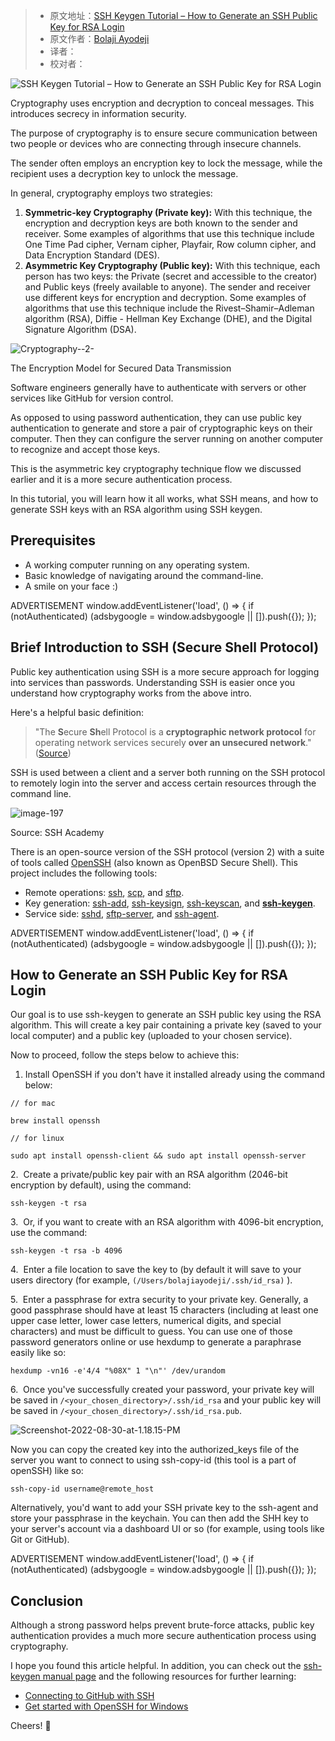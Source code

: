 > -  原文地址：[SSH Keygen Tutorial – How to Generate an SSH Public Key for RSA Login](https://www.freecodecamp.org/news/ssh-keygen-how-to-generate-an-ssh-public-key-for-rsa-login/)
> -  原文作者：[Bolaji Ayodeji](https://www.freecodecamp.org/news/author/bolajiayodeji/)
> -  译者：
> -  校对者：

![SSH Keygen Tutorial – How to Generate an SSH Public Key for RSA Login](https://www.freecodecamp.org/news/content/images/size/w2000/2022/08/article-banner.jpg)

Cryptography uses encryption and decryption to conceal messages. This introduces secrecy in information security.

The purpose of cryptography is to ensure secure communication between two people or devices who are connecting through insecure channels.

The sender often employs an encryption key to lock the message, while the recipient uses a decryption key to unlock the message.

In general, cryptography employs two strategies:

1.  **Symmetric-key Cryptography (Private key):** With this technique, the encryption and decryption keys are both known to the sender and receiver. Some examples of algorithms that use this technique include One Time Pad cipher, Vernam cipher, Playfair, Row column cipher, and Data Encryption Standard (DES).
2.  **Asymmetric Key Cryptography (Public key):** With this technique, each person has two keys: the Private (secret and accessible to the creator) and Public keys (freely available to anyone). The sender and receiver use different keys for encryption and decryption. Some examples of algorithms that use this technique include the Rivest–Shamir–Adleman algorithm (RSA), Diffie - Hellman Key Exchange (DHE), and the Digital Signature Algorithm (DSA).

![Cryptography--2-](https://www.freecodecamp.org/news/content/images/2022/06/Cryptography--2-.png)

The Encryption Model for Secured Data Transmission

Software engineers generally have to authenticate with servers or other services like GitHub for version control.

As opposed to using password authentication, they can use public key authentication to generate and store a pair of cryptographic keys on their computer. Then they can configure the server running on another computer to recognize and accept those keys.

This is the asymmetric key cryptography technique flow we discussed earlier and it is a more secure authentication process.

In this tutorial, you will learn how it all works, what SSH means, and how to generate SSH keys with an RSA algorithm using SSH keygen.

## Prerequisites

-   A working computer running on any operating system.
-   Basic knowledge of navigating around the command-line.
-   A smile on your face :)

ADVERTISEMENT window.addEventListener('load', () => { if (notAuthenticated) (adsbygoogle = window.adsbygoogle || \[\]).push({}); });

## Brief Introduction to SSH (**S**ecure **Sh**ell Protocol)

Public key authentication using SSH is a more secure approach for logging into services than passwords. Understanding SSH is easier once you understand how cryptography works from the above intro.

Here's a helpful basic definition:

> "The **S**ecure **Sh**ell Protocol is a **cryptographic network protocol** for operating network services securely **over an unsecured network**." ([Source](https://en.wikipedia.org/wiki/Secure_Shell))

SSH is used between a client and a server both running on the SSH protocol to remotely login into the server and access certain resources through the command line.

![image-197](https://www.freecodecamp.org/news/content/images/2022/06/image-197.png)

Source: SSH Academy

There is an open-source version of the SSH protocol (version 2) with a suite of tools called [OpenSSH](https://www.openssh.com) (also known as OpenBSD Secure Shell). This project includes the following tools:

-   Remote operations: [ssh](https://man.openbsd.org/ssh.1), [scp](https://man.openbsd.org/scp.1), and [sftp](https://man.openbsd.org/sftp.1).
-   Key generation: [ssh-add](https://man.openbsd.org/ssh-add.1), [ssh-keysign](https://man.openbsd.org/ssh-keysign.8), [ssh-keyscan](https://man.openbsd.org/ssh-keyscan.1), and [**ssh-keygen**](https://man.openbsd.org/ssh-keygen.1).
-   Service side: [sshd](https://man.openbsd.org/sshd.8), [sftp-server](https://man.openbsd.org/sftp-server.8), and [ssh-agent](https://man.openbsd.org/ssh-agent.1).

ADVERTISEMENT window.addEventListener('load', () => { if (notAuthenticated) (adsbygoogle = window.adsbygoogle || \[\]).push({}); });

## How to Generate an SSH Public Key for RSA Login

Our goal is to use ssh-keygen to generate an SSH public key using the RSA algorithm. This will create a key pair containing a private key (saved to your local computer) and a public key (uploaded to your chosen service).

Now to proceed, follow the steps below to achieve this:

1.  Install OpenSSH if you don't have it installed already using the command below:

```
// for mac

brew install openssh

// for linux

sudo apt install openssh-client && sudo apt install openssh-server
```

2\.  Create a private/public key pair with an RSA algorithm (2046-bit encryption by default), using the command:

```
ssh-keygen -t rsa
```

3\.  Or, if you want to create with an RSA algorithm with 4096-bit encryption, use the command:

```
ssh-keygen -t rsa -b 4096
```

4\.  Enter a file location to save the key to (by default it will save to your users directory (for example, `(/Users/bolajiayodeji/.ssh/id_rsa)` ).

5\.  Enter a passphrase for extra security to your private key. Generally, a good passphrase should have at least 15 characters (including at least one upper case letter, lower case letters, numerical digits, and special characters) and must be difficult to guess. You can use one of those password generators online or use hexdump to generate a paraphrase easily like so:

```
hexdump -vn16 -e'4/4 "%08X" 1 "\n"' /dev/urandom
```

6\.  Once you've successfully created your password, your private key will be saved in `/<your_chosen_directory>/.ssh/id_rsa` and your public key will be saved in `/<your_chosen_directory>/.ssh/id_rsa.pub`.

![Screenshot-2022-08-30-at-1.18.15-PM](https://www.freecodecamp.org/news/content/images/2022/08/Screenshot-2022-08-30-at-1.18.15-PM.png)

Now you can copy the created key into the authorized\_keys file of the server you want to connect to using ssh-copy-id (this tool is a part of openSSH) like so:

```
ssh-copy-id username@remote_host
```

Alternatively, you'd want to add your SSH private key to the ssh-agent and store your passphrase in the keychain. You can then add the SHH key to your server's account via a dashboard UI or so (for example, using tools like Git or GitHub).

ADVERTISEMENT window.addEventListener('load', () => { if (notAuthenticated) (adsbygoogle = window.adsbygoogle || \[\]).push({}); });

## Conclusion

Although a strong password helps prevent brute-force attacks, public key authentication provides a much more secure authentication process using cryptography.

I hope you found this article helpful. In addition, you can check out the [ssh-keygen manual page](https://man.openbsd.org/ssh-keygen.1) and the following resources for further learning:

-   [Connecting to GitHub with SSH](https://docs.github.com/en/authentication/connecting-to-github-with-ssh)
-   [Get started with OpenSSH for Windows](https://docs.microsoft.com/en-us/windows-server/administration/openssh/openssh_install_firstuse)

Cheers! 💙